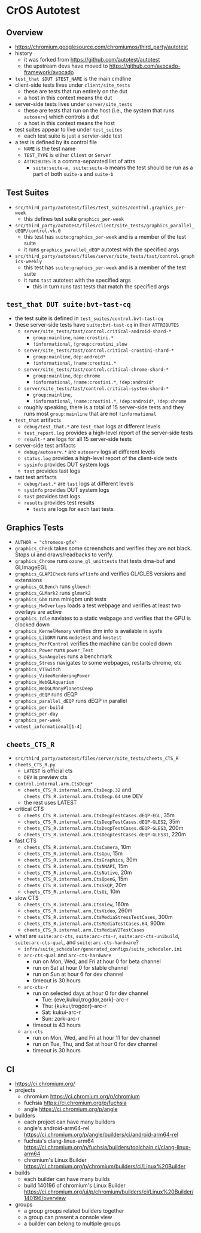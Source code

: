 CrOS Autotest
=============

## Overview

- <https://chromium.googlesource.com/chromiumos/third_party/autotest>
- history
  - it was forked from <https://github.com/autotest/autotest>
  - the upstream devs have moved to
    <https://github.com/avocado-framework/avocado>
- `test_that $DUT $TEST_NAME` is the main cmdline
- client-side tests lives under `client/site_tests`
  - these are tests that run entirely on the dut
  - a host in this context means the dut
- server-side tests lives under `server/site_tests`
  - these are tests that run on the host (i.e., the system that runs
    `autoserv`) which controls a dut
  - a host in this context means the host
- test suites appear to live under `test_suites`
  - each test suite is just a servier-side test
- a test is defined by its control file
  - `NAME` is the test name
  - `TEST_TYPE` is either `Client` or `Server`
  - `ATTRIBUTES` is a comma-separated list of attrs
    - `suite:suite-a, suite:suite-b` means the test should be run as a part
      of both `suite-a` and `suite-b`

## Test Suites

- `src/third_party/autotest/files/test_suites/control.graphics_per-week`
  - this defines test suite `graphics_per-week`
- `src/third_party/autotest/files/client/site_tests/graphics_parallel_dEQP/control.vk.0`
  - this test has `suite:graphics_per-week` and is a member of the test suite
  - it runs `graphics_parallel_dEQP` autotest with the specified args
- `src/third_party/autotest/files/server/site_tests/tast/control.graphics-weekly`
  - this test has `suite:graphics_per-week` and is a member of the test suite
  - it runs `tast` autotest with the specified args
    - this in turn runs tast tests that match the specified args

## `test_that DUT suite:bvt-tast-cq`

- the test suite is defined in `test_suites/control.bvt-tast-cq`
- these server-side tests have `suite:bvt-tast-cq` in their `ATTRIBUTES`
  - `server/site_tests/tast/control.critical-android-shard-*`
    - `group:mainline`, `name:crostini.*`
    - `!informational`, `!group:crostini_slow`
  - `server/site_tests/tast/control.critical-crostini-shard-*`
    - `group:mainline`, `dep:android*`
    - `!informational`, `!name:crostini.*`
  - `server/site_tests/tast/control.critical-chrome-shard-*`
    - `group:mainline`, `dep:chrome`
    - `!informational`, `!name:crostini.*`, `!dep:android*`
  - `server/site_tests/tast/control.critical-system-shard-*`
    - `group:mainline`,
    - `!informational`, `!name:crostini.*`, `!dep:android*`, `!dep:chrome`
  - roughly speaking, there is a total of 15 server-side tests and they runs
    most `group:mainline` that are not `!informational`
- `test_that` artifacts
  - `debug/test_that.*` are `test_that` logs at different levels
  - `test_report.log` provides a high-level report of the server-side tests
  - `result-*` are logs for all 15 server-side tests
- server-side test artifacts
  - `debug/autoserv.*` are `autoserv` logs at different levels
  - `status.log` provides a high-level report of the client-side tests
  - `sysinfo` provides DUT system logs
  - `tast` provides tast logs
- tast test artifacts
  - `debug/tast.*` are `tast` logs at different levels
  - `sysinfo` provides DUT system logs
  - `tast` provides tast logs
  - `results` provides test results
    - `tests` are logs for each tast tests

## Graphics Tests

- `AUTHOR = "chromeos-gfx"`
- `graphics_Check` takes some screenshots and verifies they are not black.
  Stops ui and draws/readbacks to verify.
- `graphics_Chrome` runs `ozone_gl_unittests` that tests dma-buf and
  GLImageEGL
- `graphics_GLAPICheck` runs `wflinfo` and verifies GL/GLES versions and
  extensions
- `graphics_GLBench` runs `glbench`
- `graphics_GLMark2` runs `glmark2`
- `graphics_Gbm` runs minigbm unit tests
- `graphics_HwOverlays` loads a test webpage and verifies at least two
  overlays are active
- `graphics_Idle` naviates to a static webpage and verifies that the GPU
  is clocked down
- `graphics_KernelMemory` verifies drm info is available in sysfs
- `graphics_LibDRM` runs `modetest` and `kmstest`
- `graphics_PerfControl` verifies the machine can be cooled down
- `graphics_Power` runs `power_Test`
- `graphics_SanAngeles` runs a benchmark
- `graphics_Stress` navigates to some webpages, restarts chrome, etc
- `graphics_VTSwitch`
- `graphics_VideoRenderingPower`
- `graphics_WebGLAquarium`
- `graphics_WebGLManyPlanetsDeep`
- `graphics_dEQP` runs dEQP
- `graphics_parallel_dEQP` runs dEQP in parallel
- `graphics_per-build`
- `graphics_per-day`
- `graphics_per-week`
- `vmtest_informational[1-4]`

## `cheets_CTS_R`

- `src/third_party/autotest/files/server/site_tests/cheets_CTS_R`
- `cheets_CTS_R.py`
  - `LATEST` is official cts
  - `DEV` is preview cts
- `control.internal.arm.CtsDeqp*`
  - `cheets_CTS_R.internal.arm.CtsDeqp.32` and `cheets_CTS_R.internal.arm.CtsDeqp.64` use DEV
  - the rest uses LATEST
- critical CTS
  - `cheets_CTS_R.internal.arm.CtsDeqpTestCases.dEQP-EGL`, 35m
  - `cheets_CTS_R.internal.arm.CtsDeqpTestCases.dEQP-GLES2`, 35m
  - `cheets_CTS_R.internal.arm.CtsDeqpTestCases.dEQP-GLES3`, 200m
  - `cheets_CTS_R.internal.arm.CtsDeqpTestCases.dEQP-GLES31`, 220m
- fast CTS
  - `cheets_CTS_R.internal.arm.CtsCamera`, 10m
  - `cheets_CTS_R.internal.arm.CtsGpu`, 15m
  - `cheets_CTS_R.internal.arm.CtsGraphics`, 30m
  - `cheets_CTS_R.internal.arm.CtsNNAPI`, 15m
  - `cheets_CTS_R.internal.arm.CtsNative`, 20m
  - `cheets_CTS_R.internal.arm.CtsOpenG`, 15m
  - `cheets_CTS_R.internal.arm.CtsSkQP`, 20m
  - `cheets_CTS_R.internal.arm.CtsUi`, 10m
- slow CTS
  - `cheets_CTS_R.internal.arm.CtsView`, 160m
  - `cheets_CTS_R.internal.arm.CtsVideo`, 260m
  - `cheets_CTS_R.internal.arm.CtsMediaStressTestCases`, 300m
  - `cheets_CTS_R.internal.arm.CtsMediaTestCases.64`, 900m
  - `cheets_CTS_R.internal.arm.CtsMediaV2TestCases`
- what are `suite:arc-cts`, `suite:arc-cts-r`, `suite:arc-cts-unibuild`,
  `suite:arc-cts-qual`, and `suite:arc-cts-hardware`?
  - `infra/suite_scheduler/generated_configs/suite_scheduler.ini`
  - `arc-cts-qual` and `arc-cts-hardware`
    - run on Mon, Wed, and Fri at hour 0 for beta channel
    - run on Sat at hour 0 for stable channel
    - run on Sun at hour 6 for dev channel
    - timeout is 30 hours
  - `arc-cts-r`
    - run on selected days at hour 0 for dev channel
      - Tue: {eve,kukui,trogdor,zork}-arc-r
      - Thu: {kukui,trogdor}-arc-r
      - Sat: kukui-arc-r
      - Sun: zork-arc-r
    - timeout is 43 hours
  - `arc-cts`
    - run on Mon, Wed, and Fri at hour 11 for dev channel
    - run on Tue, Thu, and Sat at hour 0 for dev channel
    - timeout is 30 hours

## CI

- <https://ci.chromium.org/>
- projects
  - chromium <https://ci.chromium.org/p/chromium>
  - fuchsia <https://ci.chromium.org/p/fuchsia>
  - angle <https://ci.chromium.org/p/angle>
- builders
  - each project can have many builders
  - angle's android-arm64-rel
    <https://ci.chromium.org/p/angle/builders/ci/android-arm64-rel>
  - fuchsia's clang-linux-arm64
    <https://ci.chromium.org/p/fuchsia/builders/toolchain.ci/clang-linux-arm64>
  - chromium's Linux Builder
    <https://ci.chromium.org/p/chromium/builders/ci/Linux%20Builder>
- builds
  - each builder can have many builds
  - build 140196 of chromium's Linux Builder
    <https://ci.chromium.org/ui/p/chromium/builders/ci/Linux%20Builder/140196/overview>
- groups
  - a group groups related builders together
  - a group can present a console view
  - a builder can belong to multiple groups
